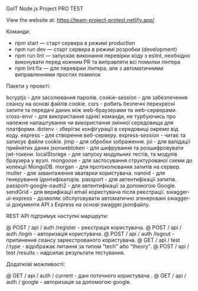 GoIT Node.js Project PRO TEST

View the website at: https://team-project-protest.netlify.app/

Команди:

- npm start — старт сервера в режимі production
- npm run dev — старт сервера в режимі розробки (development)
- npm run lint — запускає виконання перевірки коду з eslint, необхідно виконувати перед кожним PR та виправляти всі помилки лінтера
- npm lint:fix — для перевірки лінтера, але з автоматичними виправленнями простих помилок

Пакети у проекті:

bcryptjs - для засолювання паролів.
cookie-session - для забезпечення сеансу на основі файлів cookie.
cors -  робить безпечні перехресні запити та передачі даних між web-браузерами та web-серверами.
cross-envг - для використання однієї команди, не турбуючись про належне налаштування чи використання змінної середовища для платформи.
dotenv - зберігає конфігурації в середовищі окремо від коду.
express - для створення веб-серверу. 
express-session - читає та записує файли cookie.
jimp - для обробки зображення.
joi - для валідації прийнятих даних
jsonwebtoken - для шифрування та розшифровувати jwt-токени.
localStorage - для запуску модульних тестів, та модулів браузера у вузлі.
mongoose - для застосування структурованої схеми до колекції MongoDB.
morgan - для протоколювання запитів на сервер.
multer - для завантаження аватарки користувача.
nanoid - для генерування ідентифікаторів.
passport - для автентифікації запитів.
passport-google-oauth2 - для автентифікації за допомогою Google.
sendGrid - для верифікації email користувача після реєстрації.
swagger-ui-express - дозволяє обслуговувати автоматично згенеровані swagger-ui документи API з Express на основі swagger.jsonфайлу.

REST API підтримує наступні маршрути:

@ POST / api / auth /register - pеєстрація користувача.
@ POST / api / auth /login - авторизація користувача.
@ POST / api / auth /logout - припинення сеансу зареєстрованого користувача.
@ GET  / api / test /:type - відображає питання за типом "tech" або "theory".
@ POST / api / test /results - надсилає результати тестування.

Додаткові можливості:

@ GET / api / auth / current - дані поточного користувача .
@ GET / api / auth / google - авторизація за допомогою google.




